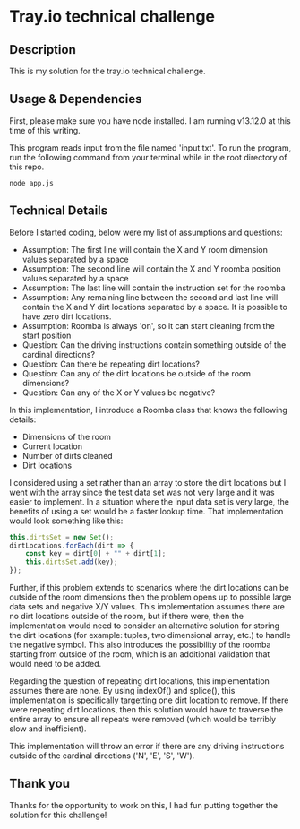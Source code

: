 # Tray.io technical challenge

## Description

This is my solution for the tray.io technical challenge.


## Usage & Dependencies

First, please make sure you have node installed. I am running v13.12.0 at this time of this writing.

This program reads input from the file named 'input.txt'. To run the program, run the following command from your terminal while in the root directory of this repo.

```
node app.js
```


## Technical Details

Before I started coding, below were my list of assumptions and questions:
- Assumption: The first line will contain the X and Y room dimension values separated by a space
- Assumption: The second line will contain the X and Y roomba position values separated by a space
- Assumption: The last line will contain the instruction set for the roomba
- Assumption: Any remaining line between the second and last line will contain the X and Y dirt locations separated by a space. It is possible to have zero dirt locations.
- Assumption: Roomba is always 'on', so it can start cleaning from the start position
- Question: Can the driving instructions contain something outside of the cardinal directions?
- Question: Can there be repeating dirt locations?
- Question: Can any of the dirt locations be outside of the room dimensions?
- Question: Can any of the X or Y values be negative?


In this implementation, I introduce a Roomba class that knows the following details:
- Dimensions of the room
- Current location
- Number of dirts cleaned
- Dirt locations

I considered using a set rather than an array to store the dirt locations but I went with the array since the test data set was not very large and it was easier to implement. In a situation where the input data set is very large, the benefits of using a set would be a faster lookup time. That implementation would look something like this:

```js
this.dirtsSet = new Set();
dirtLocations.forEach(dirt => {
    const key = dirt[0] + "" + dirt[1];
    this.dirtsSet.add(key);
});
```

Further, if this problem extends to scenarios where the dirt locations can be outside of the room dimensions then the problem opens up to possible large data sets and negative X/Y values. This implementation assumes there are no dirt locations outside of the room, but if there were, then the implementation would need to consider an alternative solution for storing the dirt locations (for example: tuples, two dimensional array, etc.) to handle the negative symbol. This also introduces the possibility of the roomba starting from outside of the room, which is an additional validation that would need to be added.

Regarding the question of repeating dirt locations, this implementation assumes there are none. By using indexOf() and splice(), this implementation is specifically targetting one dirt location to remove. If there were repeating dirt locations, then this solution would have to traverse the entire array to ensure all repeats were removed (which would be terribly slow and inefficient).

This implementation will throw an error if there are any driving instructions outside of the cardinal directions ('N', 'E', 'S', 'W').


## Thank you

Thanks for the opportunity to work on this, I had fun putting together the solution for this challenge!